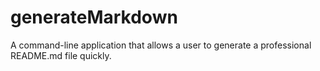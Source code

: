 # generateMarkdown
A command-line application that allows a user to generate a professional README.md file quickly. 
